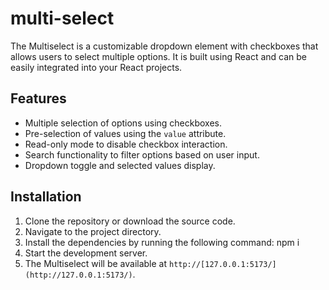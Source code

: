 # multi-select

The Multiselect  is a customizable dropdown element with checkboxes that allows users to select multiple options. It is built using React and can be easily integrated into your React projects.

## Features

- Multiple selection of options using checkboxes.
- Pre-selection of values using the `value` attribute.
- Read-only mode to disable checkbox interaction.
- Search functionality to filter options based on user input.
- Dropdown toggle and selected values display.

## Installation

1. Clone the repository or download the source code.
2. Navigate to the project directory.
3. Install the dependencies by running the following command: npm i
4. Start the development server.
5. The Multiselect will be available at `http://[127.0.0.1:5173/](http://127.0.0.1:5173/)`.



